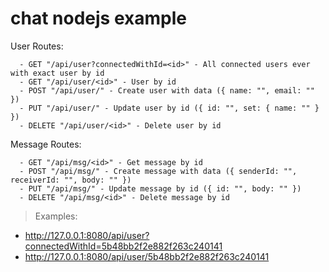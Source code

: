 # chat nodejs example
User Routes:
```
  - GET "/api/user?connectedWithId=<id>" - All connected users ever with exact user by id
  - GET "/api/user/<id>" - User by id
  - POST "/api/user/" - Create user with data ({ name: "", email: "" })
  - PUT "/api/user/" - Update user by id ({ id: "", set: { name: "" } })
  - DELETE "/api/user/<id>" - Delete user by id
```
  
Message Routes:
```
  - GET "/api/msg/<id>" - Get message by id
  - POST "/api/msg/" - Create message with data ({ senderId: "", receiverId: "", body: "" })
  - PUT "/api/msg/" - Update message by id ({ id: "", body: "" })
  - DELETE "/api/msg/<id>" - Delete message by id
```

> Examples:
  - http://127.0.0.1:8080/api/user?connectedWithId=5b48bb2f2e882f263c240141
  - http://127.0.0.1:8080/api/user/5b48bb2f2e882f263c240141
